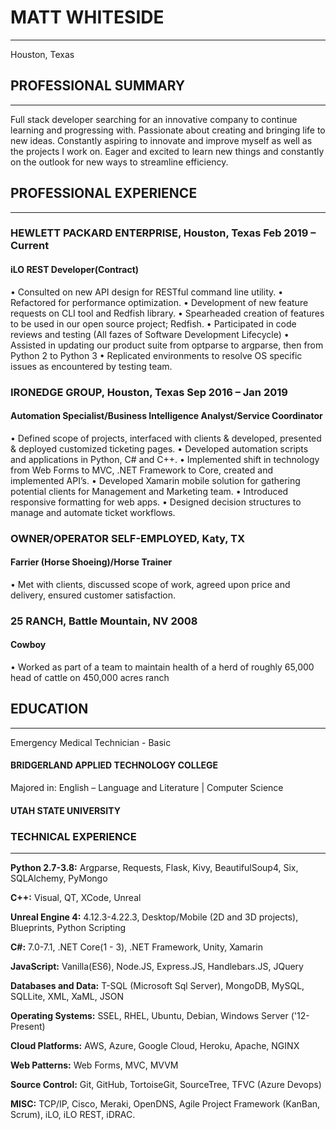 # MATT WHITESIDE 
---
Houston, Texas

## PROFESSIONAL SUMMARY
---
Full stack developer searching for an innovative company to continue learning and progressing with. Passionate about creating and bringing life to new ideas. Constantly aspiring to innovate and improve myself as well as the projects I work on. Eager and excited to learn new things and constantly on the outlook for new ways to streamline efficiency.

## PROFESSIONAL EXPERIENCE
---
### HEWLETT PACKARD ENTERPRISE, Houston, Texas 						         Feb 2019 – Current
#### iLO REST Developer(Contract)
•	Consulted on new API design for RESTful command line utility.
•	Refactored for performance optimization.
•	Development of new feature requests on CLI tool and Redfish library.
•	Spearheaded creation of features to be used in our open source project; Redfish. 
•	Participated in code reviews and testing (All fazes of Software Development Lifecycle)
•	Assisted in updating our product suite from optparse to argparse, then from Python 2 to Python 3
•	Replicated environments to resolve OS specific issues as encountered by testing team.

### IRONEDGE GROUP, Houston, Texas     							                       Sep 2016 – Jan 2019 
#### Automation Specialist/Business Intelligence Analyst/Service Coordinator
•	Defined scope of projects, interfaced with clients & developed, presented & deployed customized ticketing pages.
•	Developed automation scripts and applications in Python, C# and C++. 
•	Implemented shift in technology from Web Forms to MVC, .NET Framework to Core, created and implemented API’s. 
•	Developed Xamarin mobile solution for gathering potential clients for Management and Marketing team. 
•	Introduced responsive formatting for web apps.
•	Designed decision structures to manage and automate ticket workflows.
 
### OWNER/OPERATOR SELF-EMPLOYED, Katy, TX 
#### Farrier (Horse Shoeing)/Horse Trainer
•	Met with clients, discussed scope of work, agreed upon price and delivery, ensured customer satisfaction. 

### 25 RANCH, Battle Mountain, NV  											      2008
#### Cowboy  
•	Worked as part of a team to maintain health of a herd of roughly 65,000 head of cattle on 450,000 acres ranch

## EDUCATION
---
Emergency Medical Technician - Basic
#### BRIDGERLAND APPLIED TECHNOLOGY COLLEGE

Majored in: English – Language and Literature | Computer Science
#### UTAH STATE UNIVERSITY


### TECHNICAL EXPERIENCE			 						
---
**Python 2.7-3.8:** Argparse, Requests, Flask, Kivy, BeautifulSoup4, Six, SQLAlchemy, PyMongo

**C++:** Visual, QT, XCode, Unreal

**Unreal Engine 4:** 4.12.3-4.22.3, Desktop/Mobile (2D and 3D projects), Blueprints, Python Scripting

**C#:** 7.0-7.1, .NET Core(1 - 3), .NET Framework, Unity, Xamarin

**JavaScript:** Vanilla(ES6), Node.JS, Express.JS, Handlebars.JS, JQuery

**Databases and Data:** T-SQL (Microsoft Sql Server), MongoDB, MySQL, SQLLite, XML, XaML, JSON 

**Operating Systems:** SSEL, RHEL, Ubuntu, Debian, Windows Server ('12-Present)

**Cloud Platforms:** AWS, Azure, Google Cloud, Heroku, Apache, NGINX

**Web Patterns:** Web Forms, MVC, MVVM

**Source Control:** Git, GitHub, TortoiseGit, SourceTree, TFVC (Azure Devops)

**MISC:** TCP/IP, Cisco, Meraki, OpenDNS, Agile Project Framework (KanBan, Scrum), iLO, iLO REST, iDRAC. 
